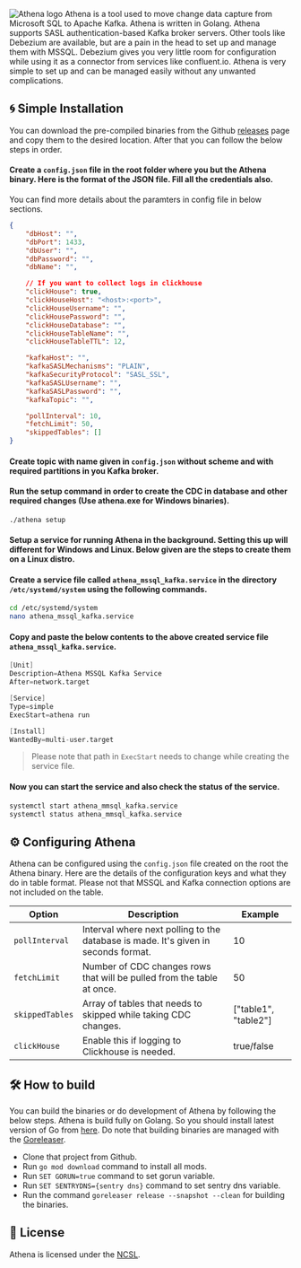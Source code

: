 ![Athena logo](https://i.imgur.com/UQggP60.png)
Athena is a tool used to move change data capture from Microsoft SQL to Apache Kafka. Athena is written in Golang. Athena supports SASL authentication-based Kafka broker servers. Other tools like Debezium are available, but are a pain in the head to set up and manage them with MSSQL. Debezium gives you very little room for configuration while using it as a connector from services like confluent.io. Athena is very simple to set up and can be managed easily without any unwanted complications.

## :cyclone: Simple Installation
You can download the pre-compiled binaries from the Github [releases](https://github.com/Niyko/Athena/releases) page and copy them to the desired location. After that you can follow the below steps in order.

#### Create a `config.json` file in the root folder where you but the Athena binary. Here is the format of the JSON file. Fill all the credentials also.
You can find more details about the paramters in config file in below sections.
`````json
{
    "dbHost": "",
    "dbPort": 1433,
    "dbUser": "",
    "dbPassword": "",
    "dbName": "",

    // If you want to collect logs in clickhouse
    "clickHouse": true,
    "clickHouseHost": "<host>:<port>",
    "clickHouseUsername": "",
    "clickHousePassword": "",
    "clickHouseDatabase": "",
    "clickHouseTableName": "",
    "clickHouseTableTTL": 12,

    "kafkaHost": "",
    "kafkaSASLMechanisms": "PLAIN",
    "kafkaSecurityProtocol": "SASL_SSL",
    "kafkaSASLUsername": "",
    "kafkaSASLPassword": "",
    "kafkaTopic": "",

    "pollInterval": 10,
    "fetchLimit": 50,
    "skippedTables": []
}
`````

#### Create topic with name given in `config.json` without scheme and with required partitions in you Kafka broker.

#### Run the setup command in order to create the CDC in database and other required changes (Use athena.exe for Windows binaries).

`````bash
./athena setup
`````

#### Setup a service for running Athena in the background. Setting this up will different for Windows and Linux. Below given are the steps to create them on a Linux distro.

#### Create a service file called `athena_mssql_kafka.service` in the directory `/etc/systemd/system` using the following commands.

`````bash
cd /etc/systemd/system
nano athena_mssql_kafka.service
`````

#### Copy and paste the below contents to the above created service file `athena_mssql_kafka.service`.

`````s
[Unit]
Description=Athena MSSQL Kafka Service
After=network.target

[Service]
Type=simple
ExecStart=athena run

[Install]
WantedBy=multi-user.target
`````

> Please note that path in `ExecStart` needs to change while creating the service file.

#### Now you can start the service and also check the status of the service.

`````bash
systemctl start athena_mmsql_kafka.service
systemctl status athena_mmsql_kafka.service
`````

## :gear: Configuring Athena
Athena can be configured using the `config.json` file created on the root the Athena binary. Here are the details of the configuration keys and what they do in table format. Please not that MSSQL and Kafka connection options are not included on the table.

| Option | Description | Example |
| --- | --- | --- |
| `pollInterval` | Interval where next polling to the database is made. It's given in seconds format. | 10 |
| `fetchLimit` | Number of CDC changes rows that will be pulled from the table at once. | 50 |
| `skippedTables` | Array of tables that needs to skipped while taking CDC changes. | ["table1", "table2"] |
| `clickHouse` | Enable this if logging to Clickhouse is needed. | true/false |

## :hammer_and_wrench: How to build
You can build the binaries or do development of Athena by following the below steps. Athena is build fully on Golang. So you should install latest version of Go from [here](https://go.dev/doc/install). Do note that building binaries are managed with the [Goreleaser](https://goreleaser.com/).

* Clone that project from Github.
* Run `go mod download` command to install all mods.
* Run `SET GORUN=true` command to set gorun variable.
* Run `SET SENTRYDNS={sentry dns}` command to set sentry dns variable.
* Run the command `goreleaser release --snapshot --clean` for building the binaries.

## :page_with_curl: License
Athena is licensed under the [NCSL](https://github.com/Niyko/Athena/blob/main/LICENSE).